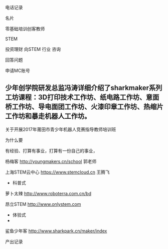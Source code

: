 电话记录

名片

零基础培训创客教师

STEM

投资理财 向STEM 行业 咨询

回答问题

申请MC账号

##  少年创学院研发总监冯涛详细介绍了sharkmaker系列工坊课程：3D打印技术工作坊、纸电路工作坊、意面桥工作坊、导电面团工作坊、火漆印章工作坊、热缩片工作坊和暴走机器人工作坊。

关于开展2017年莆田市青少年机器人竞赛指导教师培训班

为什么要

有经验、打算有事业，打算有一份自己的事业，





杨梅客 http://youngmakers.cn/school 郭老师

上海STEM云中心 https://www.stemcloud.cn  王腾飞

- 科普式



萝卜太辣 http://www.roboterra.com.cn/bd



昂立STEM http://www.onlystem.com	

* 体验式
* ​

鲨鱼少年客 http://www.sharkpark.cn/maker/index

产出记录





